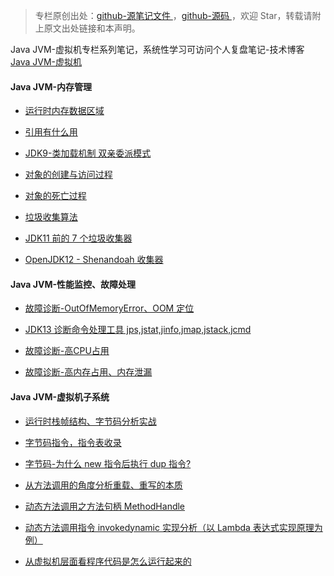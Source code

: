 > 专栏原创出处：[github-源笔记文件 ](https://github.com/GourdErwa/review-notes/tree/master/language/java-jvm) ，[github-源码 ](https://github.com/GourdErwa/java-advanced/tree/master/java-jvm)，欢迎 Star，转载请附上原文出处链接和本声明。

Java JVM-虚拟机专栏系列笔记，系统性学习可访问个人复盘笔记-技术博客 [Java JVM-虚拟机 ](https://review-notes.top/language/java-jvm/)


#### Java JVM-内存管理

- [运行时内存数据区域](https://gourderwa.blog.csdn.net/article/details/103822458)

- [引用有什么用](https://gourderwa.blog.csdn.net/article/details/103837418)

- [JDK9-类加载机制 双亲委派模式](https://gourderwa.blog.csdn.net/article/details/103914303)

- [对象的创建与访问过程](https://gourderwa.blog.csdn.net/article/details/103828111)

- [对象的死亡过程](https://gourderwa.blog.csdn.net/article/details/103837408)

- [垃圾收集算法](https://gourderwa.blog.csdn.net/article/details/103843891)

- [JDK11 前的 7 个垃圾收集器](https://gourderwa.blog.csdn.net/article/details/103846592)

- [OpenJDK12 - Shenandoah 收集器](https://gourderwa.blog.csdn.net/article/details/103879021)

#### Java JVM-性能监控、故障处理

- [故障诊断-OutOfMemoryError、OOM 定位](https://gourderwa.blog.csdn.net/article/details/103842824)

- [JDK13 诊断命令处理工具 jps,jstat,jinfo,jmap,jstack,jcmd](https://gourderwa.blog.csdn.net/article/details/103887785)

- [故障诊断-高CPU占用](https://gourderwa.blog.csdn.net/article/details/103894534)

- [故障诊断-高内存占用、内存泄漏](https://gourderwa.blog.csdn.net/article/details/103894558)

#### Java JVM-虚拟机子系统

- [运行时栈帧结构、字节码分析实战](https://gourderwa.blog.csdn.net/article/details/103979966)

- [字节码指令，指令表收录](https://gourderwa.blog.csdn.net/article/details/103976523)

- [字节码-为什么 new 指令后执行 dup 指令?](https://gourderwa.blog.csdn.net/article/details/103990943)

- [从方法调用的角度分析重载、重写的本质](https://gourderwa.blog.csdn.net/article/details/103995120)

- [动态方法调用之方法句柄 MethodHandle](https://gourderwa.blog.csdn.net/article/details/104024058)

- [动态方法调用指令 invokedynamic 实现分析（以 Lambda 表达式实现原理为例）](https://gourderwa.blog.csdn.net/article/details/104024716)

- [从虚拟机层面看程序代码是怎么运行起来的](https://gourderwa.blog.csdn.net/article/details/104030355)

